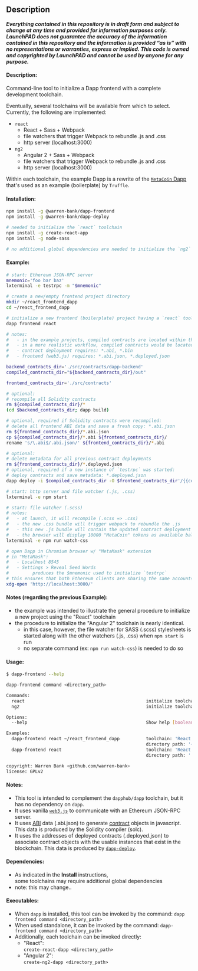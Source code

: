 ## Description

***Everything contained in this repository is in draft form and subject to change at any time and provided for information purposes only.  LaunchPAD does not guarantee the accuracy of the information contained in this repository and the information is provided “as is” with no representations or warranties, express or implied. This code is owned and copyrighted by LaunchPAD and cannot be used by anyone for any purpose.***

#### Description:

Command-line tool to initialize a Dapp frontend with a complete development toolchain.

Eventually, several toolchains will be available from which to select.<br>
Currently, the following are implemented:
* `react`
  * React + Sass + Webpack
  * file watchers that trigger Webpack to rebundle .js and .css
  * http server (localhost:3000)
* `ng2`
  * Angular 2 + Sass + Webpack
  * file watchers that trigger Webpack to rebundle .js and .css
  * http server (localhost:3000)

Within each toolchain, the example Dapp is a rewrite of the [`MetaCoin` Dapp](https://github.com/trufflesuite/truffle-init-webpack) that's used as an example (boilerplate) by `Truffle`.

#### Installation:

```bash
npm install -g @warren-bank/dapp-frontend
npm install -g @warren-bank/dapp-deploy

# needed to initialize the `react` toolchain
npm install -g create-react-app
npm install -g node-sass

# no additional global dependencies are needed to initialize the `ng2` toolchain
```

#### Example:

```bash
# start: Ethereum JSON-RPC server
mnemonic='foo bar baz'
lxterminal -e testrpc -m "$mnemonic"

# create a new/empty frontend project directory
mkdir ~/react_frontend_dapp
cd ~/react_frontend_dapp

# initialize a new frontend (boilerplate) project having a `react` toolchain
dapp frontend react

# notes:
#   - in the example projects, compiled contracts are located within the frontend dapp workspace.
#   - in a more realistic workflow, compiled contracts would be located in `@dapphub/dapp` project workspace (./out) separate from the frontend
#   - contract deployment requires: *.abi, *.bin
#   - frontend (web3.js) requires: *.abi.json, *.deployed.json

backend_contracts_dir='./src/contracts/dapp-backend'
compiled_contracts_dir="${backend_contracts_dir}/out"

frontend_contracts_dir='./src/contracts'

# optional:
# recompile all Solidity contracts
rm ${compiled_contracts_dir}/*
(cd $backend_contracts_dir; dapp build)

# optional, required if Solidity contracts were recompiled:
# delete all frontend ABI data and save a fresh copy: *.abi.json
rm ${frontend_contracts_dir}/*.abi.json
cp ${compiled_contracts_dir}/*.abi ${frontend_contracts_dir}/
rename 's/\.abi$/.abi.json/' ${frontend_contracts_dir}/*.abi

# optional:
# delete metadata for all previous contract deployments
rm ${frontend_contracts_dir}/*.deployed.json
# optional, required if a new instance of `testrpc` was started:
# deploy contracts and save metadata: *.deployed.json
dapp deploy -i $compiled_contracts_dir -O $frontend_contracts_dir'/{{contract}}.deployed.json'

# start: http server and file watcher (.js, .css)
lxterminal -e npm start

# start: file watcher (.scss)
# notes:
#   - at launch, it will recompile (.scss => .css)
#   - the new .css bundle will trigger webpack to rebundle the .js
#   - this new .js bundle will contain the updated contract deployment addresses
#   - the browser will display 10000 "MetaCoin" tokens as available balance (in account index #0)
lxterminal -e npm run watch-css

# open Dapp in Chromium browser w/ "MetaMask" extension
# in "MetaMask":
#   - Localhost 8545
#   - Settings > Reveal Seed Words
#         produces the $mnemonic used to initialize `testrpc`
# this ensures that both Ethereum clients are sharing the same accounts (on the same blockchain)
xdg-open 'http://localhost:3000/'
```

#### Notes (regarding the previous **Example**):

* the example was intended to illustrate the general procedure to initialize a new project using the "React" toolchain
* the procedure to initialize the "Angular 2" toolchain is nearly identical.
  * in this case, however, the file watcher for SASS (.scss) stylesheets is started along with the other watchers (.js, .css) when `npm start` is run
  * no separate command (ex: `npm run watch-css`) is needed to do so

#### Usage:

```bash
$ dapp-frontend --help

dapp-frontend command <directory_path>

Commands:
  react                                              initialize toolchain: 'React'
  ng2                                                initialize toolchain: 'Angular 2'

Options:
  --help                                             Show help [boolean]

Examples:
  dapp-frontend react ~/react_frontend_dapp          toolchain: 'React'
                                                     directory path: '~/react_frontend_dapp'
  dapp-frontend react                                toolchain: 'React'
                                                     directory path: '.'

copyright: Warren Bank <github.com/warren-bank>
license: GPLv2
```

#### Notes:

* This tool is intended to complement the `dapphub/dapp` toolchain, but it has no dependency on `dapp`.
* It uses vanilla [`web3.js`](https://github.com/ethereum/web3.js/) to communicate with an Ethereum JSON-RPC server.
* It uses [ABI](https://github.com/ethereum/wiki/wiki/Ethereum-Contract-ABI) data (.abi.json) to generate [contract](https://github.com/ethereum/wiki/wiki/JavaScript-API#web3ethcontract) objects in javascript. This data is produced by the Solidity compiler (solc).
* It uses the addresses of deployed contracts (.deployed.json) to associate contract objects with the usable instances that exist in the blockchain. This data is produced by [`dapp-deploy`](https://github.com/warren-bank/dapp-deploy).

#### Dependencies:

* As indicated in the **Install** instructions,<br>
  some toolchains may require additional global dependencies
* note: this may change..

#### Executables:

* When `dapp` is installed, this tool can be invoked by the command: `dapp frontend command <directory_path>`
* When used standalone, it can be invoked by the command: `dapp-frontend command <directory_path>`
* Additionally, each toolchain can be invoked directly:
  * "React":<br>`create-react-dapp <directory_path>`
  * "Angular 2":<br>`create-ng2-dapp <directory_path>`
